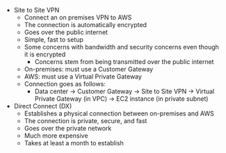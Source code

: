 - Site to Site VPN
	- Connect an on premises VPN to AWS
	- The connection is automatically encrypted
	- Goes over the public internet
	- Simple, fast to setup
	- Some concerns with bandwidth and security concerns even though it is encrypted
		- Concerns stem from being transmitted over the public internet
	- On-premises: must use a Customer Gateway
	- AWS: must use a Virtual Private Gateway
	- Connection goes as follows:
		- Data center -> Customer Gateway -> Site to Site VPN -> Virtual Private Gateway (in VPC) -> EC2 instance (in private subnet)
- Direct Connect (DX)
	- Establishes a physical connection between on-premises and AWS
	- The connection is private, secure, and fast
	- Goes over the private network
	- Much more expensive
	- Takes at least a month to establish